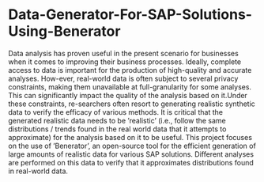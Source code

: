 # Data-Generator-For-SAP-Solutions-Using-Benerator


Data analysis has proven useful in the present scenario for businesses when it comes to improving their business processes. Ideally, complete access to data is important for the production of high-quality and accurate analyses. How-ever, real-world data is often subject to several privacy constraints, making them unavailable at full-granularity for some analyses. This can significantly impact the quality of the analysis based on it.Under these constraints, re-searchers often resort to generating realistic synthetic data to verify the efficacy of various methods. It is critical that the generated realistic data needs to be ’realistic’ (i.e., follow the same distributions / trends found in the real world data that it attempts to approximate) for the analysis based on it to be useful. This project focuses on the use of ’Benerator’, an open-source tool for the efficient generation of large amounts of realistic data for various SAP solutions. Different analyses are performed on this data to verify that it approximates distributions found in real-world data.

